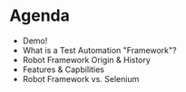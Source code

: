 # Agenda
- Demo!
- What is a Test Automation "Framework"?
- Robot Framework Origin & History
- Features & Capbilities
- Robot Framework vs. Selenium
